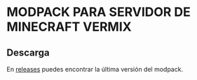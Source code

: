 # MODPACK PARA SERVIDOR DE MINECRAFT VERMIX

## Descarga

En [releases](https://github.com/casmurdos/MinecarftModPack/releases) puedes encontrar la última versión del modpack.
